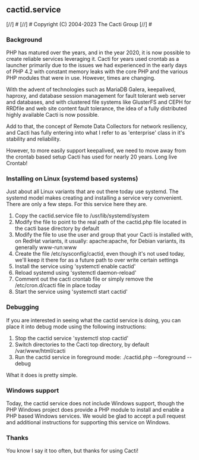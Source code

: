 ## cactid.service

[//] #
[//] # Copyright (C) 2004-2023 The Cacti Group
[//] #

### Background

PHP has matured over the years, and in the year 2020, it is now possible to
create reliable services leveraging it.  Cacti for years used crontab as a
launcher primarily due to the issues we had experienced in the early days of
PHP 4.2 with constant memory leaks with the core PHP and the various PHP
modules that were in use.  However, times are changing.

With the advent of technologies such as MariaDB Galera, keepalived, haproxy,
and database session management for fault tolerant web server and
databases, and with clustered file systems like GlusterFS and CEPH for
RRDfile and web site content fault tolerance, the idea of a fully
distributed highly available Cacti is now possible.

Add to that, the concept of Remote Data Collectors for network resiliency,
and Cacti has fully entering into what I refer to as 'enterprise' class in
it's stability and reliability.

However, to more easily support keepalived, we need to move away from the
crontab based setup Cacti has used for nearly 20 years.  Long live Crontab!

### Installing on Linux (systemd based systems)

Just about all Linux variants that are out there today use systemd.  The
systemd model makes creating and installing a service very convenient.
There are only a few steps.  For this service here they are.

1. Copy the cactid.service file to /usr/lib/systemd/system
2. Modify the file to point to the real path of the cactid.php file located
   in the cacti base directory by default
3. Modify the file to use the user and group that your Cacti is installed
   with, on RedHat variants, it usually: apache:apache, for Debian variants,
   its generally www-run:www
4. Create the file /etc/sysconfig/cactid, even though it's not used today,
   we'll keep it there for as a future path to over write certain settings
5. Install the service using 'systemctl enable cactid'
6. Reload systemd using 'systemctl daemon-reload'
7. Comment out the cacti crontab file or simply remove the /etc/cron.d/cacti
   file in place today
8. Start the service using 'systemctl start cactid'

### Debugging

If you are interested in seeing what the cactid service is doing, you can
place it into debug mode using the following instructions:

1. Stop the cactid service 'systemctl stop cactid'
2. Switch directories to the Cacti top directory, by default /var/www/html/cacti
3. Run the cactid service in foreground mode: ./cactid.php --foreground --debug

What it does is pretty simple.

### Windows support

Today, the cactid service does not include Windows support, though the
PHP Windows project does provide a PHP module to install and enable a PHP
based Windows services.  We would be glad to accept a pull request and
additional instructions for supporting this service on Windows.

### Thanks

You know I say it too often, but thanks for using Cacti!
